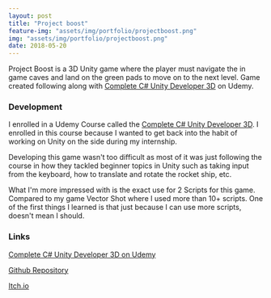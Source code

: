 ```yaml
---
layout: post
title: "Project boost"
feature-img: "assets/img/portfolio/projectboost.png"
img: "assets/img/portfolio/projectboost.png"
date: 2018-05-20
---
```


Project Boost is a 3D Unity game where the player must navigate the in game caves and land on the green pads to move on to the next level. Game created following along with <a href = "https://www.udemy.com/unitycourse2/">Complete C# Unity Developer 3D</a> on Udemy.

### Development

I enrolled in a Udemy Course called the <a href = "https://www.udemy.com/unitycourse2/">Complete C# Unity Developer 3D</a>. I enrolled in this course because I wanted to get back into the habit of working on Unity on the side during my internship. 

Developing this game wasn't too difficult as most of it was just following the course in how they tackled beginner topics in Unity such as taking input from the keyboard, how to translate and rotate the rocket ship, etc.

What I'm more impressed with is the exact use for 2 Scripts for this game. Compared to my game Vector Shot where I used more than 10+ scripts. One of the first things I learned is that just because I can use more scripts, doesn't mean I should.

### Links

<a href = "https://www.udemy.com/unitycourse2/">Complete C# Unity Developer 3D on Udemy</a>

<a href = "https://github.com/anthonymendez/Project-Boost">Github Repository</a>

<a href = "https://anthonymendez.itch.io/project-boost">Itch.io</a>